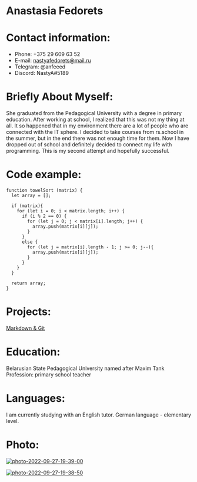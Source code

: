 # Anastasia Fedorets

# Contact information:

- Phone: +375 29 609 63 52
- E-mail: nastyafedorets@mail.ru
- Telegram: @anfeeed
- Discord: NastyA#5189

# Briefly About Myself:

She graduated from the Pedagogical University with a degree in primary education. After working at school, I realized that this was not my thing at all. It so happened that in my environment there are a lot of people who are connected with the IT sphere. I decided to take courses from rs.school in the summer, but in the end there was not enough time for them. Now I have dropped out of school and definitely decided to connect my life with programming. This is my second attempt and hopefully successful.

# Code example:

```
function towelSort (matrix) {
  let array = [];

  if (matrix){
    for (let i = 0; i < matrix.length; i++) {
      if (i % 2 == 0) {
        for (let j = 0; j < matrix[i].length; j++) {
          array.push(matrix[i][j]);
        }
      }
      else {
        for (let j = matrix[i].length - 1; j >= 0; j--){
          array.push(matrix[i][j]);
        }
      }
    }
  }

  return array;
}

```

# Projects:

[Markdown & Git](https://github.com/NnnastyaA/rsschool-cv/blob/gh-pages/cv.md)

# Education:

Belarusian State Pedagogical University named after Maxim Tank
Profession: primary school teacher

# Languages:

I am currently studying with an English tutor.
German language - elementary level.

# Photo:

<a href="https://imgbb.com/"><img src="https://i.ibb.co/QQ41pQc/photo-2022-09-27-19-39-00.jpg" alt="photo-2022-09-27-19-39-00"/></a>

<a href="https://imgbb.com/"><img src="https://i.ibb.co/qjK8V7Y/photo-2022-09-27-19-38-50.jpg" alt="photo-2022-09-27-19-38-50"/></a>
